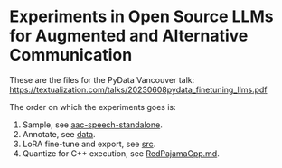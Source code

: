 # Experiments in Open Source LLMs for Augmented and Alternative Communication

These are the files for the PyData Vancouver talk: https://textualization.com/talks/20230608pydata_finetuning_llms.pdf

The order on which the experiments goes is:

1. Sample, see [aac-speech-standalone](aac-speech-standalone/).
2. Annotate, see [data](data/).
3. LoRA fine-tune and export, see [src](src/).
4. Quantize for C++ execution, see [RedPajamaCpp.md](RedPajamaCpp.md).

